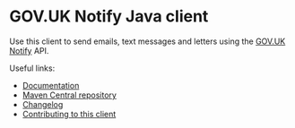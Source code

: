 # GOV.UK Notify Java client

Use this client to send emails, text messages and letters using the [GOV.UK Notify](https://www.notifications.service.gov.uk) API.

Useful links:

- [Documentation](https://docs.notifications.service.gov.uk/java.html)
- [Maven Central repository](https://search.maven.org/artifact/uk.gov.service.notify/notifications-java-client)
- [Changelog](https://github.com/alphagov/notifications-java-client/blob/main/CHANGELOG.md)
- [Contributing to this client](https://github.com/alphagov/notifications-java-client/blob/main/CONTRIBUTING.md)
